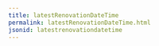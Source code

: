 ```yaml
---
title: latestRenovationDateTime
permalink: latestRenovationDateTime.html
jsonid: latestrenovationdatetime
---
```


